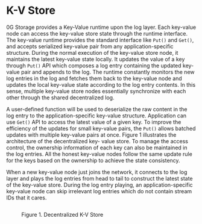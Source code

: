 # K-V Store

0G Storage provides a Key-Value runtime upon the log layer. Each key-value node can access the key-value store state through the runtime interface. The key-value runtime provides the standard interface like `Put()` and `Get()`, and accepts serialized key-value pair from any application-specific structure. During the normal execution of the key-value store node, it maintains the latest key-value state locally. It updates the value of a key through `Put()` API which composes a log entry containing the updated key-value pair and appends to the log. The runtime constantly monitors the new log entries in the log and fetches them back to the key-value node and updates the local key-value state according to the log entry contents. In this sense, multiple key-value store nodes essentially synchronize with each other through the shared decentralized log.

A user-defined function will be used to deserialize the raw content in the log entry to the application-specific key-value structure. Application can use `Get()` API to access the latest value of a given key. To improve the efficiency of the updates for small key-value pairs, the `Put()` allows batched updates with multiple key-value pairs at once. Figure 1 illustrates the architecture of the decentralized key- value store. To manage the access control, the ownership information of each key can also be maintained in the log entries. All the honest key-value nodes follow the same update rule for the keys based on the ownership to achieve the state consistency.

When a new key-value node just joins the network, it connects to the log layer and plays the log entries from head to tail to construct the latest state of the key-value store. During the log entry playing, an application-specific key-value node can skip irrelevant log entries which do not contain stream IDs that it cares.

<figure><img src="../../../.gitbook/assets/zg-storage-log.png" alt=""><figcaption><p>Figure 1. Decentralized K-V Store</p></figcaption></figure>
